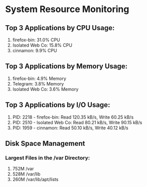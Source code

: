 # System Resource Monitoring

## Top 3 Applications by CPU Usage:
1. firefox-bin: 31.0% CPU
2. Isolated Web Co: 15.8% CPU
3. cinnamon: 9.9% CPU

## Top 3 Applications by Memory Usage:
1. firefox-bin: 4.9% Memory
2. Telegram: 3.8% Memory
3. Isolated Web Co: 3.6% Memory

## Top 3 Applications by I/O Usage:
1. PID: 2218 - firefox-bin: Read 120.35 kB/s, Write 60.25 kB/s
2. PID: 2510 - Isolated Web Co: Read 80.21 kB/s, Write 90.15 kB/s
3. PID: 1959 - cinnamon: Read 50.10 kB/s, Write 40.12 kB/s

## Disk Space Management

### Largest Files in the /var Directory:
1. 752M	/var
2. 528M	/var/lib
3. 260M	/var/lib/apt/lists
